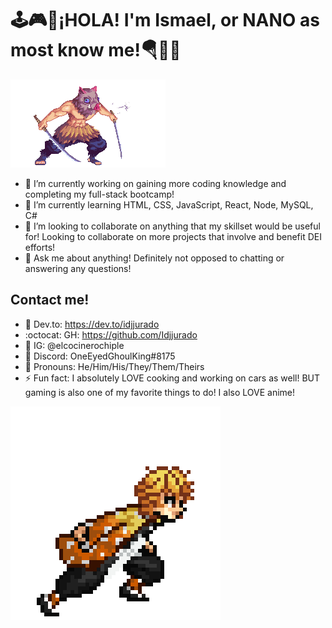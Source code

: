 # 🕹️🎮🎃¡HOLA! I'm Ismael, or NANO as most know me!🪂🏴🚩

<picture> <source media="(prefers-color-scheme: dark)" srcset="https://github.com/Idjjurado/idjjurado/blob/main/inosuke.gif"> <source media="(prefers-color-scheme: light)" srcset="https://github.com/Idjjurado/idjjurado/blob/main/inosuke.gif"> <img alt="eileen the crow running" src="https://github.com/Idjjurado/idjjurado/blob/main/inosuke.gif"> </picture>

- 💾 I’m currently working on gaining more coding knowledge and completing my full-stack bootcamp!
- 📖 I’m currently learning HTML, CSS, JavaScript, React, Node, MySQL, C#
- 🤹 I’m looking to collaborate on anything that my skillset would be useful for! Looking to collaborate on more projects that involve and benefit DEI efforts!
- 💬 Ask me about anything! Definitely not opposed to chatting or answering any questions!

## Contact me!
- 🐲 Dev.to: https://dev.to/idjjurado
- :octocat: GH: https://github.com/Idjjurado
- 📸 IG: @elcocinerochiple
- 🤖 Discord: OneEyedGhoulKing#8175
- 🥰 Pronouns: He/Him/His/They/Them/Theirs
- ⚡ Fun fact: I absolutely LOVE cooking and working on cars as well! BUT gaming is also one of my favorite things to do! I also LOVE anime!

<picture>
 <source media="(prefers-color-scheme: dark)" srcset="https://github.com/Idjjurado/idjjurado/blob/main/demonslayer.gif">
 <source media="(prefers-color-scheme: light)" srcset="https://github.com/Idjjurado/idjjurado/blob/main/demonslayer.gif">
 <img alt="eileen the crow running" src="https://github.com/Idjjurado/idjjurado/blob/main/demonslayer.gif">
</picture>
